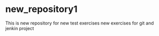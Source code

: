 # new_repository1
This is new repository 
for new test exercises 
new exercises for git and jenkin project 
